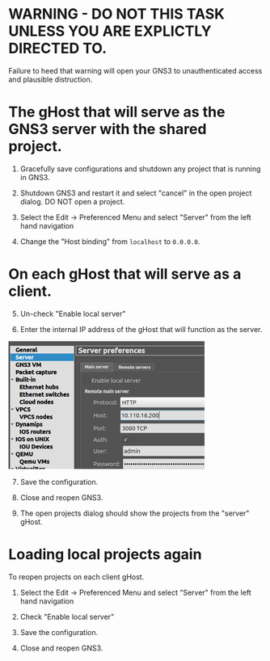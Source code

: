 # WARNING - DO NOT THIS TASK UNLESS YOU ARE EXPLICTLY DIRECTED TO.
Failure to heed that warning will open your GNS3 to unauthenticated access and plausible distruction.

# The gHost that will serve as the GNS3 server with the shared project.

1. Gracefully save configurations and shutdown any project that is running in GNS3.

2. Shutdown GNS3 and restart it and select "cancel" in the open project dialog.  DO NOT open a project.

3. Select the Edit -> Preferenced Menu and select "Server" from the left hand navigation

4. Change the "Host binding" from `localhost` to `0.0.0.0`.

# On each gHost that will serve as a client. 

5. Un-check "Enable local server"

6. Enter the internal IP address of the gHost that will function as the server.

![](./images/gns3-server-settings.png)

7. Save the configuration.

8. Close and reopen GNS3.

9. The open projects dialog should show the projects from the "server" gHost.

# Loading local projects again
To reopen projects on each client gHost.  

1. Select the Edit -> Preferenced Menu and select "Server" from the left hand navigation

2. Check "Enable local server"

3. Save the configuration.

4. Close and reopen GNS3.
